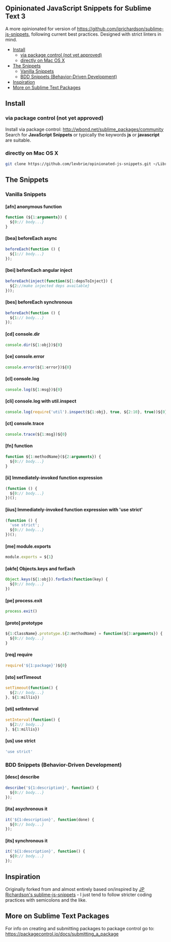 ## Opinionated JavaScript Snippets for Sublime Text 3

A more opinionated for version of https://github.com/jprichardson/sublime-js-snippets, following current best practices.  Designed with strict linters in mind.

<!-- MarkdownTOC depth=3 -->

- [Install](#install)
  - [via package control (not yet approved)](#via-package-control-not-yet-approved)
  - [directly on Mac OS X](#directly-on-mac-os-x)
- [The Snippets](#the-snippets)
  - [Vanilla Snippets](#vanilla-snippets)
  - [BDD Snippets (Behavior-Driven Development)](#bdd-snippets-behavior-driven-development)
- [Inspiration](#inspiration)
- [More on Sublime Text Packages](#more-on-sublime-text-packages)

<!-- /MarkdownTOC -->


## Install

### via package control (not yet approved)
Install via package control: http://wbond.net/sublime_packages/community Search for **JavaScript Snippets** or typically the keywords **js** or **javascript** are suitable.

### directly on Mac OS X

```sh
git clone https://github.com/levbrie/opinionated-js-snippets.git ~/Library/Application Support/Sublime Text 3/Packages/
```

## The Snippets

### Vanilla Snippets

#### [afn] anonymous function

```javascript
function (${1:arguments}) {
  ${0:// body...}
}
```

#### [bea] beforeEach async

```javascript
beforeEach(function () {
  ${1:// body...}
});
```

#### [bei] beforeEach angular inject

```javascript
beforeEach(inject(function(${1:depsToInject}) {
  ${2://make injected deps available}
}));
```

#### [bes] beforeEach synchronous

```javascript
beforeEach(function () {
  ${1:// body...}
});
```


#### [cd] console.dir

```javascript
console.dir(${1:obj})${0}
```


#### [ce] console.error

```javascript
console.error(${1:error})${0}
```


#### [cl] console.log

```javascript
console.log(${1:msg})${0}
```


#### [cli] console.log with util.inspect

```javascript
console.log(require('util').inspect(${1:obj}, true, ${2:10}, true))${0}
```


#### [ct] console.trace

```javascript
console.trace(${1:msg})${0}
```


#### [fn] function

```javascript
function ${1:methodName}(${2:arguments}) {
  ${0:// body...}
}
```

#### [ii] Immediately-invoked function expression

```javascript
(function () {
  ${0:// body...}
})();
```

#### [iius] Immediately-invoked function expression with 'use strict'

```javascript
(function () {
  'use strict';
  ${0:// body...}
})();
```

#### [me] module.exports

```javascript
module.exports = ${1}
```


#### [okfe] Objects.keys and forEach

```js
Object.keys(${1:obj}).forEach(function(key) {
  ${0:// body...}
})
```


#### [pe] process.exit

```javascript
process.exit()
```


#### [proto] prototype

```javascript
${1:ClassName}.prototype.${2:methodName} = function(${3:arguments}) {
  ${0:// body...}
}
```


#### [req] require

```javascript
require('${1:package}')${0}
```


#### [sto] setTimeout

```javascript
setTimeout(function() {
  ${2:// body...}
}, ${1:millis})
```


#### [sti] setInterval

```javascript
setInterval(function() {
  ${2:// body...}
}, ${1:millis})
```


#### [us] use strict

```javascript
'use strict'
```



### BDD Snippets (Behavior-Driven Development)

#### [desc] describe

```javascript
describe('${1:description}', function() {
  ${0:// body...}
});
```


#### [ita] asychronous it

```javascript
it('${1:description}', function(done) {
  ${0:// body...}
});
```


#### [its] synchronous it

```javascript
it('${1:description}', function() {
  ${0:// body...}
});
```



## Inspiration

Originally forked from and almost entirely based on/inspired by [JP Richardson's sublime-js-snippets](https://github.com/jprichardson/sublime-js-snippets) - I just tend to follow stricter coding practices with semicolons and the like.

## More on Sublime Text Packages

For info on creating and submitting packages to package control go to:
https://packagecontrol.io/docs/submitting_a_package
